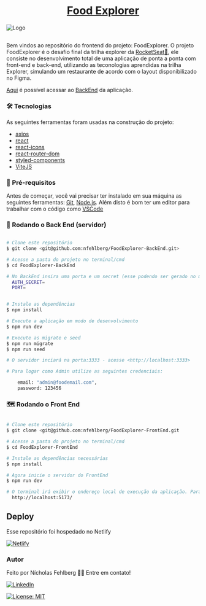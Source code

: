 <h1 align="center">
  <a href="https://cheerful-kashata-8866e0.netlify.app">Food Explorer</a>
  
</h1>



![Logo](https://cdn.discordapp.com/attachments/976178237602426921/1139761900792598568/Foodexplorertela.PNG)


## 

Bem vindos ao repositório do frontend do projeto: FoodExplorer. O projeto FoodExplorer é o desafio final da trilha explorer da [RocketSeat:rocket:](https://www.rocketseat.com.br/), ele consiste no desenvolvimento total de uma aplicação de ponta a ponta com front-end e back-end, utilizando as teconologias aprendidas na trilha Explorer, simulando um restaurante de acordo com o layout disponibilizado no Figma. 


[Aqui](https://github.com/nfehlberg/FoodExplorer-BackEnd) é possível acessar ao [BackEnd](https://github.com/nfehlberg/FoodExplorer-BackEnd) da aplicação.



### 🛠 Tecnologias

As seguintes ferramentas foram usadas na construção do projeto:

- [axios](https://axios-http.com/ptbr/docs/intro)
- [react](https://react.dev/)
- [react-icons](https://react-icons.github.io/react-icons/)
- [react-router-dom](https://reactrouter.com/en/main)
- [styled-components](https://styled-components.com/)
- [ViteJS](https://vitejs.dev/)




### :construction: Pré-requisitos

Antes de começar, você vai precisar ter instalado em sua máquina as seguintes ferramentas:
[Git](https://git-scm.com), [Node.js](https://nodejs.org/en/). 
Além disto é bom ter um editor para trabalhar com o código como [VSCode](https://code.visualstudio.com/)

### 🎲 Rodando o Back End (servidor)

```bash

# Clone este repositório
$ git clone <git@github.com:nfehlberg/FoodExplorer-BackEnd.git>

# Acesse a pasta do projeto no terminal/cmd
$ cd FoodExplorer-BackEnd

# No BackEnd insira uma porta e um secret (esse podendo ser gerado no md5Hash generator para gerar mais segurança a sua aplicação)
  AUTH_SECRET=
  PORT=


# Instale as dependências
$ npm install

# Execute a aplicação em modo de desenvolvimento
$ npm run dev

# Execute as migrate e seed
$ npm run migrate
$ npm run seed

# O servidor inciará na porta:3333 - acesse <http://localhost:3333>

# Para logar como Admin utilize as seguintes credenciais:

    email: "admin@foodemail.com",
    password: 123456

```

### :world_map: Rodando o Front End

```bash

# Clone este repositório
$ git clone <git@github.com:nfehlberg/FoodExplorer-FrontEnd.git

# Acesse a pasta do projeto no terminal/cmd
$ cd FoodExplorer-FrontEnd

# Instale as dependências necessárias
$ npm install

# Agora inicie o servidor do FrontEnd
$ npm run dev

# O terminal irá exibir o endereço local de execução da aplicação. Para essa aplicação foi utilizado o endereço
  http://localhost:5173/

```


## Deploy

Esse repositório foi hospedado no Netlify

[![Netlify](https://img.shields.io/badge/netlify-%23000000.svg?style=for-the-badge&logo=netlify&logoColor=#00C7B7)](https://cheerful-kashata-8866e0.netlify.app/)
  
### Autor




Feito por Nícholas Fehlberg 👋🏽 Entre em contato!


[![LinkedIn](https://img.shields.io/badge/linkedin-%230077B5.svg?style=for-the-badge&logo=linkedin&logoColor=white&link=https://www.linkedin.com/in/nicholasfehlberg/)](https://www.linkedin.com/in/nicholasfehlberg/)

[![License: MIT](https://img.shields.io/badge/License-MIT-yellow.svg)](https://opensource.org/licenses/MIT)
